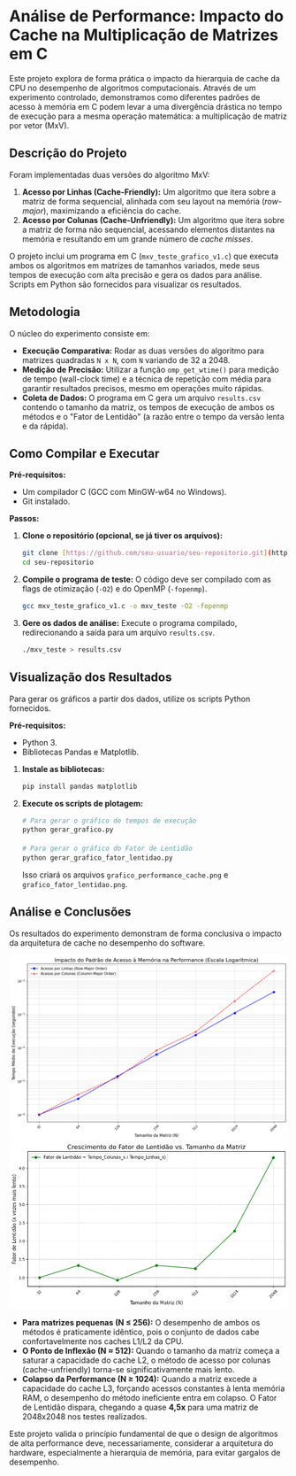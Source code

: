 # Análise de Performance: Impacto do Cache na Multiplicação de Matrizes em C

Este projeto explora de forma prática o impacto da hierarquia de cache da CPU no desempenho de algoritmos computacionais. Através de um experimento controlado, demonstramos como diferentes padrões de acesso à memória em C podem levar a uma divergência drástica no tempo de execução para a mesma operação matemática: a multiplicação de matriz por vetor (MxV).

## Descrição do Projeto

Foram implementadas duas versões do algoritmo MxV:
1.  **Acesso por Linhas (Cache-Friendly):** Um algoritmo que itera sobre a matriz de forma sequencial, alinhada com seu layout na memória (*row-major*), maximizando a eficiência do cache.
2.  **Acesso por Colunas (Cache-Unfriendly):** Um algoritmo que itera sobre a matriz de forma não sequencial, acessando elementos distantes na memória e resultando em um grande número de *cache misses*.

O projeto inclui um programa em C (`mxv_teste_grafico_v1.c`) que executa ambos os algoritmos em matrizes de tamanhos variados, mede seus tempos de execução com alta precisão e gera os dados para análise. Scripts em Python são fornecidos para visualizar os resultados.

## Metodologia

O núcleo do experimento consiste em:
- **Execução Comparativa:** Rodar as duas versões do algoritmo para matrizes quadradas `N x N`, com `N` variando de 32 a 2048.
- **Medição de Precisão:** Utilizar a função `omp_get_wtime()` para medição de tempo (wall-clock time) e a técnica de repetição com média para garantir resultados precisos, mesmo em operações muito rápidas.
- **Coleta de Dados:** O programa em C gera um arquivo `results.csv` contendo o tamanho da matriz, os tempos de execução de ambos os métodos e o "Fator de Lentidão" (a razão entre o tempo da versão lenta e da rápida).

## Como Compilar e Executar

**Pré-requisitos:**
* Um compilador C (GCC com MinGW-w64 no Windows).
* Git instalado.

**Passos:**

1.  **Clone o repositório (opcional, se já tiver os arquivos):**
    ```bash
    git clone [https://github.com/seu-usuario/seu-repositorio.git](https://github.com/seu-usuario/seu-repositorio.git)
    cd seu-repositorio
    ```

2.  **Compile o programa de teste:**
    O código deve ser compilado com as flags de otimização (`-O2`) e do OpenMP (`-fopenmp`).
    ```bash
    gcc mxv_teste_grafico_v1.c -o mxv_teste -O2 -fopenmp
    ```

3.  **Gere os dados de análise:**
    Execute o programa compilado, redirecionando a saída para um arquivo `results.csv`.
    ```bash
    ./mxv_teste > results.csv
    ```

## Visualização dos Resultados

Para gerar os gráficos a partir dos dados, utilize os scripts Python fornecidos.

**Pré-requisitos:**
* Python 3.
* Bibliotecas Pandas e Matplotlib.

1.  **Instale as bibliotecas:**
    ```bash
    pip install pandas matplotlib
    ```

2.  **Execute os scripts de plotagem:**
    ```bash
    # Para gerar o gráfico de tempos de execução
    python gerar_grafico.py

    # Para gerar o gráfico do Fator de Lentidão
    python gerar_grafico_fator_lentidao.py
    ```
    Isso criará os arquivos `grafico_performance_cache.png` e `grafico_fator_lentidao.png`.

## Análise e Conclusões

Os resultados do experimento demonstram de forma conclusiva o impacto da arquitetura de cache no desempenho do software.

![Gráfico de Performance](grafico-performance-cache.png)
![Gráfico de fator de lentidão](grafico-fator-lentidao.png)

-   **Para matrizes pequenas (N ≤ 256):** O desempenho de ambos os métodos é praticamente idêntico, pois o conjunto de dados cabe confortavelmente nos caches L1/L2 da CPU.
-   **O Ponto de Inflexão (N ≈ 512):** Quando o tamanho da matriz começa a saturar a capacidade do cache L2, o método de acesso por colunas (cache-unfriendly) torna-se significativamente mais lento.
-   **Colapso da Performance (N ≥ 1024):** Quando a matriz excede a capacidade do cache L3, forçando acessos constantes à lenta memória RAM, o desempenho do método ineficiente entra em colapso. O Fator de Lentidão dispara, chegando a quase **4,5x** para uma matriz de 2048x2048 nos testes realizados.

Este projeto valida o princípio fundamental de que o design de algoritmos de alta performance deve, necessariamente, considerar a arquitetura do hardware, especialmente a hierarquia de memória, para evitar gargalos de desempenho.
